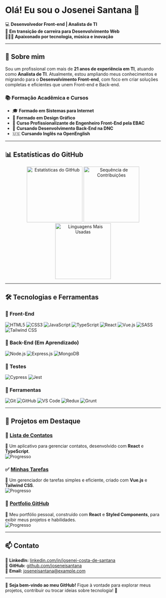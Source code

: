 # Olá! Eu sou o Josenei Santana 👋

💻 **Desenvolvedor Front-end | Analista de TI**  
🎯 **Em transição de carreira para Desenvolvimento Web**  
👨🏾‍💻 **Apaixonado por tecnologia, música e inovação**  

---

## 🚀 Sobre mim
Sou um profissional com mais de **21 anos de experiência em TI**, atuando como **Analista de TI**. Atualmente, estou ampliando meus conhecimentos e migrando para o **Desenvolvimento Front-end**, com foco em criar soluções completas e eficientes que unem Front-end e Back-end.

### 📚 Formação Acadêmica e Cursos
- 🎓 **Formado em Sistemas para Internet**
- 🎨 **Formado em Design Gráfico**
- 🚀 **Curso Profissionalizante de Engenheiro Front-End pela EBAC**
- 🔧 **Cursando Desenvolvimento Back-End na DNC**
- 🇺🇸 **Cursando Inglês na OpenEnglish**

---

## 📊 Estatísticas do GitHub

<div align="center">  
  <img height="180em" src="https://github-readme-stats.vercel.app/api?username=joseneisantana&show_icons=true&theme=radical&count_private=true" alt="Estatísticas do GitHub"/>  
  <img height="180em" src="https://github-readme-streak-stats.herokuapp.com/?user=joseneisantana&theme=radical" alt="Sequência de Contribuições"/>  
  <img height="180em" src="https://github-readme-stats.vercel.app/api/top-langs/?username=joseneisantana&layout=compact&theme=radical" alt="Linguagens Mais Usadas"/>  
</div>

---

## 🛠️ Tecnologias e Ferramentas

### 🚀 Front-End
![HTML5](https://img.shields.io/badge/HTML5-E34F26?style=flat-square&logo=html5&logoColor=white)
![CSS3](https://img.shields.io/badge/CSS3-1572B6?style=flat-square&logo=css3&logoColor=white)
![JavaScript](https://img.shields.io/badge/JavaScript-F7DF1E?style=flat-square&logo=javascript&logoColor=black)
![TypeScript](https://img.shields.io/badge/TypeScript-3178C6?style=flat-square&logo=typescript&logoColor=white)
![React](https://img.shields.io/badge/React-61DAFB?style=flat-square&logo=react&logoColor=black)
![Vue.js](https://img.shields.io/badge/Vue.js-4FC08D?style=flat-square&logo=vue.js&logoColor=white)
![SASS](https://img.shields.io/badge/SASS-CC6699?style=flat-square&logo=sass&logoColor=white)
![Tailwind CSS](https://img.shields.io/badge/TailwindCSS-38B2AC?style=flat-square&logo=tailwind-css&logoColor=white)

### 🔧 Back-End (Em Aprendizado)
![Node.js](https://img.shields.io/badge/Node.js-339933?style=flat-square&logo=node.js&logoColor=white)
![Express.js](https://img.shields.io/badge/Express.js-000000?style=flat-square&logo=express&logoColor=white)
![MongoDB](https://img.shields.io/badge/MongoDB-47A248?style=flat-square&logo=mongodb&logoColor=white)

### 🧪 Testes
![Cypress](https://img.shields.io/badge/Cypress-17202C?style=flat-square&logo=cypress&logoColor=white)
![Jest](https://img.shields.io/badge/Jest-C21325?style=flat-square&logo=jest&logoColor=white)

### 🔨 Ferramentas
![Git](https://img.shields.io/badge/Git-F05032?style=flat-square&logo=git&logoColor=white)
![GitHub](https://img.shields.io/badge/GitHub-181717?style=flat-square&logo=github&logoColor=white)
![VS Code](https://img.shields.io/badge/VS_Code-007ACC?style=flat-square&logo=visual-studio-code&logoColor=white)
![Redux](https://img.shields.io/badge/Redux-764ABC?style=flat-square&logo=redux&logoColor=white)
![Grunt](https://img.shields.io/badge/Grunt-FBA919?style=flat-square&logo=grunt&logoColor=black)

---

## 📌 Projetos em Destaque

### 📱 [Lista de Contatos](https://github.com/joseneisantana/Lista-de-Contatos)
📒 Um aplicativo para gerenciar contatos, desenvolvido com **React** e **TypeScript**.  
![Progresso](https://img.shields.io/badge/Progresso-100%25-brightgreen)

### ✅ [Minhas Tarefas](https://github.com/joseneisantana/minhas-tarefas)
📝 Um gerenciador de tarefas simples e eficiente, criado com **Vue.js** e **Tailwind CSS**.  
![Progresso](https://img.shields.io/badge/Progresso-95%25-yellow)

### 🎨 [Portfolio GitHub](https://github.com/joseneisantana/PortfolioGithub)
🌟 Meu portfólio pessoal, construído com **React** e **Styled Components**, para exibir meus projetos e habilidades.  
![Progresso](https://img.shields.io/badge/Progresso-90%25-yellowgreen)

---

## 📫 Contato

📌 **LinkedIn:** [linkedin.com/in/josenei-costa-de-santana](https://www.linkedin.com/in/josenei-costa-de-santana/)  
📌 **GitHub:** [github.com/joseneisantana](https://github.com/joseneisantana)  
📧 **Email:** joseneisantana@example.com  

---


🌟 **Seja bem-vindo ao meu GitHub!** Fique à vontade para explorar meus projetos, contribuir ou trocar ideias sobre tecnologia! 🚀
